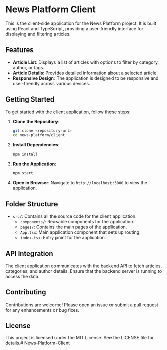 # News Platform Client

This is the client-side application for the News Platform project. It is built using React and TypeScript, providing a user-friendly interface for displaying and filtering articles.

## Features

- **Article List**: Displays a list of articles with options to filter by category, author, or tags.
- **Article Details**: Provides detailed information about a selected article.
- **Responsive Design**: The application is designed to be responsive and user-friendly across various devices.

## Getting Started

To get started with the client application, follow these steps:

1. **Clone the Repository**:
   ```bash
   git clone <repository-url>
   cd news-platform/client
   ```

2. **Install Dependencies**:
   ```bash
   npm install
   ```

3. **Run the Application**:
   ```bash
   npm start
   ```

4. **Open in Browser**:
   Navigate to `http://localhost:3000` to view the application.

## Folder Structure

- `src/`: Contains all the source code for the client application.
  - `components/`: Reusable components for the application.
  - `pages/`: Contains the main pages of the application.
  - `App.tsx`: Main application component that sets up routing.
  - `index.tsx`: Entry point for the application.

## API Integration

The client application communicates with the backend API to fetch articles, categories, and author details. Ensure that the backend server is running to access the data.

## Contributing

Contributions are welcome! Please open an issue or submit a pull request for any enhancements or bug fixes.

## License

This project is licensed under the MIT License. See the LICENSE file for details.# News-Platform-Client
